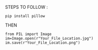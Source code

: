 STEPS TO FOLLOW :

```
pip install pillow
```

THEN

```
from PIL import Image
im=Image.open(r"Your_File_Location.jpg")
im.save(r"Your_File_Location.png")
```
